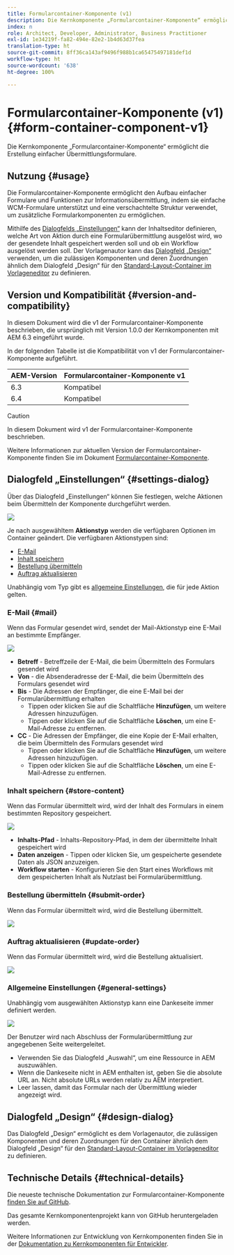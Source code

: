 ```yaml
---
title: Formularcontainer-Komponente (v1)
description: Die Kernkomponente „Formularcontainer-Komponente“ ermöglicht die Erstellung einfacher Übermittlungsformulare.
index: n
role: Architect, Developer, Administrator, Business Practitioner
exl-id: 1e34219f-fa82-494e-82e2-1b4d63d37fea
translation-type: ht
source-git-commit: 8ff36ca143af9496f988b1ca65475497181def1d
workflow-type: ht
source-wordcount: '638'
ht-degree: 100%

---
```


# Formularcontainer-Komponente (v1) {#form-container-component-v1}

Die Kernkomponente „Formularcontainer-Komponente“ ermöglicht die Erstellung einfacher Übermittlungsformulare.

## Nutzung {#usage}

Die Formularcontainer-Komponente ermöglicht den Aufbau einfacher Formulare und Funktionen zur Informationsübermittlung, indem sie einfache WCM-Formulare unterstützt und eine verschachtelte Struktur verwendet, um zusätzliche Formularkomponenten zu ermöglichen.

Mithilfe des [Dialogfelds „Einstellungen“](#settings-dialog) kann der Inhaltseditor definieren, welche Art von Aktion durch eine Formularübermittlung ausgelöst wird, wo der gesendete Inhalt gespeichert werden soll und ob ein Workflow ausgelöst werden soll. Der Vorlagenautor kann das [Dialogfeld „Design“](#design-dialog) verwenden, um die zulässigen Komponenten und deren Zuordnungen ähnlich dem Dialogfeld „Design“ für den [Standard-Layout-Container im Vorlageneditor](https://helpx.adobe.com/de/experience-manager/6-4/sites/authoring/using/templates.html) zu definieren.

## Version und Kompatibilität {#version-and-compatibility}

In diesem Dokument wird die v1 der Formularcontainer-Komponente beschrieben, die ursprünglich mit Version 1.0.0 der Kernkomponenten mit AEM 6.3 eingeführt wurde.

In der folgenden Tabelle ist die Kompatibilität von v1 der Formularcontainer-Komponente aufgeführt.

| AEM-Version | Formularcontainer-Komponente v1 |
|--- |--- |
| 6.3 | Kompatibel |
| 6.4 | Kompatibel |

>[!CAUTION]
>
>In diesem Dokument wird v1 der Formularcontainer-Komponente beschrieben.
>
>Weitere Informationen zur aktuellen Version der Formularcontainer-Komponente finden Sie im Dokument [Formularcontainer-Komponente](/help/components/forms/form-container.md).

## Dialogfeld „Einstellungen“ {#settings-dialog}

Über das Dialogfeld „Einstellungen“ können Sie festlegen, welche Aktionen beim Übermitteln der Komponente durchgeführt werden.

![](/help/assets/chlimage_1.png)

Je nach ausgewähltem **Aktionstyp** werden die verfügbaren Optionen im Container geändert. Die verfügbaren Aktionstypen sind:

* [E-Mail](#mail)
* [Inhalt speichern](#store-content)
* [Bestellung übermitteln](#submit-order)
* [Auftrag aktualisieren](#update-order)

Unabhängig vom Typ gibt es [allgemeine Einstellungen](#general-settings), die für jede Aktion gelten.

### E-Mail {#mail}

Wenn das Formular gesendet wird, sendet der Mail-Aktionstyp eine E-Mail an bestimmte Empfänger.

![](/help/assets/chlimage_1-1.png)

* **Betreff** - Betreffzeile der E-Mail, die beim Übermitteln des Formulars gesendet wird
* **Von** - die Absenderadresse der E-Mail, die beim Übermitteln des Formulars gesendet wird
* **Bis** - Die Adressen der Empfänger, die eine E-Mail bei der Formularübermittlung erhalten
   * Tippen oder klicken Sie auf die Schaltfläche **Hinzufügen**, um weitere Adressen hinzuzufügen.
   * Tippen oder klicken Sie auf die Schaltfläche **Löschen**, um eine E-Mail-Adresse zu entfernen.
* **CC** - Die Adressen der Empfänger, die eine Kopie der E-Mail erhalten, die beim Übermitteln des Formulars gesendet wird
   * Tippen oder klicken Sie auf die Schaltfläche **Hinzufügen**, um weitere Adressen hinzuzufügen.
   * Tippen oder klicken Sie auf die Schaltfläche **Löschen**, um eine E-Mail-Adresse zu entfernen.

### Inhalt speichern {#store-content}

Wenn das Formular übermittelt wird, wird der Inhalt des Formulars in einem bestimmten Repository gespeichert.

![](/help/assets/chlimage_1-2.png)

* **Inhalts-Pfad** - Inhalts-Repository-Pfad, in dem der übermittelte Inhalt gespeichert wird
* **Daten anzeigen** - Tippen oder klicken Sie, um gespeicherte gesendete Daten als JSON anzuzeigen.
* **Workflow starten** - Konfigurieren Sie den Start eines Workflows mit dem gespeicherten Inhalt als Nutzlast bei Formularübermittlung.

### Bestellung übermitteln {#submit-order}

Wenn das Formular übermittelt wird, wird die Bestellung übermittelt.

![](/help/assets/chlimage_1-3.png)

### Auftrag aktualisieren {#update-order}

Wenn das Formular übermittelt wird, wird die Bestellung aktualisiert.

![](/help/assets/chlimage_1-4.png)

### Allgemeine Einstellungen {#general-settings}

Unabhängig vom ausgewählten Aktionstyp kann eine Dankeseite immer definiert werden.

![](/help/assets/chlimage_1-5.png)

Der Benutzer wird nach Abschluss der Formularübermittlung zur angegebenen Seite weitergeleitet.

* Verwenden Sie das Dialogfeld „Auswahl“, um eine Ressource in AEM auszuwählen.
* Wenn die Dankeseite nicht in AEM enthalten ist, geben Sie die absolute URL an. Nicht absolute URLs werden relativ zu AEM interpretiert.
* Leer lassen, damit das Formular nach der Übermittlung wieder angezeigt wird.

## Dialogfeld „Design“ {#design-dialog}

Das Dialogfeld „Design“ ermöglicht es dem Vorlagenautor, die zulässigen Komponenten und deren Zuordnungen für den Container ähnlich dem Dialogfeld „Design“ für den [Standard-Layout-Container im Vorlageneditor](https://helpx.adobe.com/de/experience-manager/6-4/sites/authoring/using/templates.html#main-pars_title_1754153843) zu definieren.

## Technische Details {#technical-details}

Die neueste technische Dokumentation zur Formularcontainer-Komponente [finden Sie auf GitHub](https://github.com/adobe/aem-core-wcm-components/tree/master/content/src/content/jcr_root/apps/core/wcm/components/form/container/v1/container).

Das gesamte Kernkomponentenprojekt kann von GitHub heruntergeladen werden.

Weitere Informationen zur Entwicklung von Kernkomponenten finden Sie in der [Dokumentation zu Kernkomponenten für Entwickler](/help/developing/overview.md).
